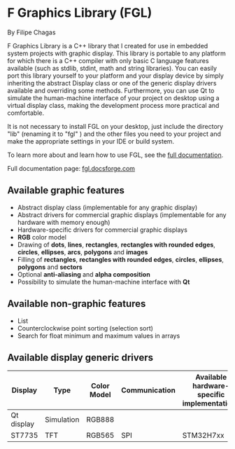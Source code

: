 # F Graphics Library (FGL)

By Filipe Chagas

F Graphics Library is a C++ library that I created for use in embedded system projects with graphic display. This library is portable to any platform for which there is a C++ compiler with only basic C language features available (such as stdlib, stdint, math and string libraries). You can easily port this library yourself to your platform and your display device by simply inheriting the abstract Display class or one of the generic display drivers available and overriding some methods. Furthermore, you can use Qt to simulate the human-machine interface of your project on desktop using a virtual display class, making the development process more practical and comfortable.

It is not necessary to install FGL on your desktop, just include the directory "lib" (renaming it to "fgl" ) and the other files you need to your project and make the appropriate settings in your IDE or build system.

To learn more about and learn how to use FGL, see the [full documentation](https://fgl.docsforge.com/).

Full documentation page: [fgl.docsforge.com](https://fgl.docsforge.com/)

## Available graphic features
* Abstract display class (implementable for any graphic display)
* Abstract drivers for commercial graphic displays (implementable for any hardware with memory enough)
* Hardware-specific drivers for commercial graphic displays
* **RGB** color model
* Drawing of **dots**, **lines**, **rectangles**, **rectangles with rounded edges**, **circles**, **ellipses**, **arcs**, **polygons** and **images**
* Filling of **rectangles**, **rectangles with rounded edges**, **circles**, **ellipses**, **polygons** and **sectors**
* Optional **anti-aliasing** and **alpha composition**
* Possibility to simulate the human-machine interface with **Qt**

## Available non-graphic features
* List
* Counterclockwise point sorting (selection sort)
* Search for float minimum and maximum values in arrays

## Available display generic drivers 
|Display    |Type       |Color Model   |Communication |Available hardware-specific implementations|
|-----------|-----------|--------------|--------------|-------------------------------------------|
|Qt display |Simulation |RGB888        |              |                                           |
|ST7735     |TFT        |RGB565        |SPI           |STM32H7xx                                  |
